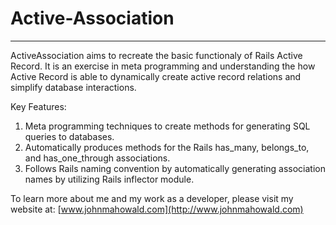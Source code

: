 # Active-Association
----

ActiveAssociation aims to recreate the basic functionaly of Rails Active Record. It is an exercise in meta programming and understanding the how Active Record is able to dynamically create active record relations and simplify database interactions. 

Key Features:
1. Meta programming techniques to create methods for generating SQL queries to databases.
2. Automatically produces methods for the Rails has_many, belongs_to, and has_one_through associations.
3. Follows Rails naming convention by automatically generating association names by utilizing Rails inflector module.

To learn more about me and my work as a developer, please visit my website at: [www.johnmahowald.com](http://www.johnmahowald.com)